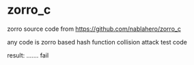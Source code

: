# zorro_c
zorro source code from https://github.com/nablahero/zorro_c

any code is zorro based hash function collision attack test code

result: ....... fail



